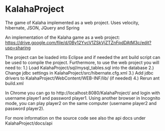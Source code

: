 KalahaProject
=============

The game of Kalaha implemented as a web project. Uses velocity, hibernate, JSON, JQuery and Spring

An implementation of the Kalaha game as a web project:
https://drive.google.com/file/d/0By12YvcV1ZSkVjZTZnFpdDAtM3c/edit?usp=sharing

The project can be loaded into Eclipse and if needed the ant build script can be used to compile the project.
Furthermore, to use the web project you will need to:
1.) Load KalahaProject/sql/mysql_tables.sql into the database
2.) Change jdbc settings in  KalahaProject/src/hibernate.cfg.xml
3.) Add jdbc drivers to KalahaProject/WebContent/WEB-INF/lib/ (if needed)
4.) Rerun ant build.xml

In Chrome you can go to http://localhost:8080/KalahaProject/ and login with username player1 and password player1.
Using another browser in Incognito mode, you can play player2 on the same computer (username player2 and password player2). 

For more information on the source code see also the api docs under KalahaProject/docs/api
